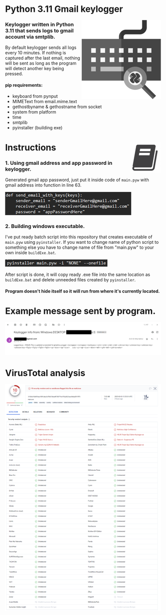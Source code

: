 # Python 3.11 Gmail keylogger
<img align="right" src="imgs/klggr.png">

### Keylogger written in Python 3.11 that sends logs to gmail account via smtplib.
By default keylogger sends all logs every 10 minutes. If nothing is captured after the last email, nothing will be sent as long as the program will detect another key being pressed.

#### pip requirements: 
- keyboard from pynput
- MIMEText from email.mime.text
- gethostbyname & gethostname from socket
- system from platform
- time
- smtplib
- pyinstaller (building exe)

# Instructions <img align="right" src="imgs/manual.png">

### 1. Using gmail address and app password in keylogger.
Generated gmail app password, just put it inside code of ```main.pyw``` with gmail address into function in line 63.

![Image of function](imgs/func.png)

### 2. Building windows executable.

I've put ready batch script into this repository that creates executable of ```main.pyw``` using ```pyinstaller```.
If you want to change name of python script to something else you have to change name of file from "main.pyw" to your own inside ```buildExe.bat```.

![Image of code](imgs/build.png)

After script is done, it will copy ready .exe file into the same location as ```buildExe.bat``` and delete unneeded files created by ```pyinstaller```.

#### Program doesn't hide itself so it will run from where it's currently located.

# Example message sent by program.
![screenshot](imgs/klggr_example.png)

# VirusTotal analysis
![VT scan](imgs/vt.png)
